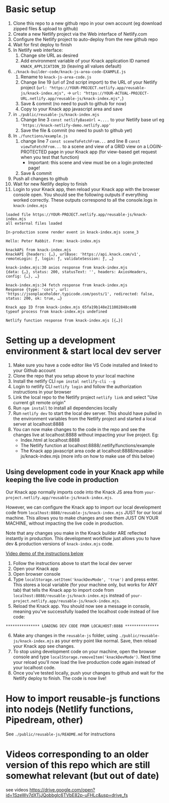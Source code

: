 # Basic setup
1. Clone this repo to a new github repo in your own account (eg download zipped files & upload to github)
2. Create a new Netlify project via the Web interface of Netlify.com
3. Configure the Netlify project to auto-deploy from the new github repo
4. Wait for first deploy to finish
5. In Netlify web interface:
    1. Change site URL as desired
    2. Add environment variable of your Knack application ID named `KNACK_APPLICATION_ID` (leaving all values default)
6. `./knack-builder-code/knack-js-area-code-EXAMPLE.js` 
    1. Rename to `knack-js-area-code.js`
    2. Change line 19 (url of 2nd script import) to the URL of your Netlify project (`url: "https://YOUR-PROJECT.netlify.app/reusable-js/knack-index.mjs",` -> `url: "https://YOUR-ACTUAL-PROJECT-URL.netlify.app/reusable-js/knack-index.mjs",`)
    3. Save & commit (no need to push to github for now)
    4. Copy to your Knack app javascript area and save
7. in `./public/reusable-js/knack-index.mjs` 
    1. Change line 3 `const netlifyBaseUrl =....` to your Netlify base url eg `'https://knack-netlify-demo.netlify.app'`
    2. Save the file & commit (no need to push to github yet)
8. In `./functions/example.js` 
    1. change line 7 `const sceneToFetchFrom...` and line 8 `const viewToFetchFrom...` to a scene and view of a GRID view on a LOGIN-PROTECTED page in your Knack app (for view-based get request when you test that function)
       * Important: this scene and view must be on a login protected page!
    3. Save & commit
9. Push all changes to github
10. Wait for new Netlify deploy to finish
11. Login to your Knack app, then reload your Knack app with the browser console open. You should see the following outputs if everything worked correctly. These outputs correspond to all the console.logs in `knack-index.mjs`

```
loaded file https://YOUR-PROJECT.netlify.app/reusable-js/knack-index.mjs
all external files loaded

In-production scene render event in knack-index.mjs scene_3

Hello: Peter Rabbit. From: knack-index.mjs

knackAPi from knack-index.mjs  
KnackAPI {headers: {…}, urlBase: 'https://api.knack.com/v1', remoteLogin: ƒ, login: ƒ, validateSession: ƒ, …}

knack-index.mjs:30 axios response from knack-index.mjs 
{data: {…}, status: 200, statusText: '', headers: AxiosHeaders, config: {…}, …}

knack-index.mjs:34 fetch response from knack-index.mjs 
Response {type: 'cors', url: 'https://jsonplaceholder.typicode.com/posts/1', redirected: false, status: 200, ok: true, …}

Knack app ID from knack-index.mjs 65fa19b148e211002848ce08
typeof process from knack-index.mjs undefined

Netlify function response from knack-index.mjs [{…}]
```

# Setting up a development environment & start local dev server
1. Make sure you have a code editor like VS Code installed and linked to your Github account
2. Clone the repo that you setup above to your local machine
3. Install the netlify CLI `npm instal netlify-cli --g`
4. Login to netlify CLI `netlify login` and follow the authorization instructions in your browser
5. Link the local repo to the Netlify project `netlify link` and select "Use current git remote origin"
6. Run `npm install` to install all dependencies locally
7. Run `netlify dev` to start the local dev server. This should have pulled in the environment variables from the Netlify project and started a local server at localhost:8888
8. You can now make changes to the code in the repo and see the changes live at localhost:8888 without impacting your live project. Eg:
    * Index.html at localhost:8888
    * The Netlify function at localhost:8888/.netlify/functions/example
    * The Knack app javascript area code at localhost:8888/reusable-js/knack-index.mjs (more info on how to make use of this below)

## Using development code in your Knack app while keeping the live code in production
Our Knack app normally imports code into the Knack JS area from `your-project.netlify.app/reusable-js/knack-index.mjs`. 

However, we can configure the Knack app to import our local development code from `localhost:8888/reusable-js/knack-index.mjs` JUST for our local machine. This allows you to make changes and see them JUST ON YOUR MACHINE, without impacting the live code in production.

Note that any changes you make in the Knack builder ARE reflected instantly in production. This development workflow just allows you to have dev & production versions of `knack-index.mjs` code.

[Video demo of the instructions below](https://drive.google.com/open?id=1ZuDWrurMXS_3zAaYro-aMEkciMgFTuPX&usp=drive_fs) 

1. Follow the instructions above to start the local dev server
2. Open your Knack app
3. Open browser console
4. Type `localStorage.setItem('knackDevMode', 'true')` and press enter. This stores a local variable (for your machine only, but works for ANY tab) that tells the Knack app to import code from `localhost:8888/reusable-js/knack-index.mjs` instead of `your-project.netlify.app/reusable-js/knack-index.mjs`.
5. Reload the Knack app. You should now see a message in console, meaning you've successfully loaded the localhost code instead of live code:
```
*************** LOADING DEV CODE FROM LOCALHOST:8888 ***************
```
6. Make any changes in the `reusable-js` folder, using `./public/reusable-js/knack-index.mjs` as your entry point like normal. Save, then reload your Knack app see changes.
7. To stop using development code on your machine, open the browser console and type `localStorage.removeItem('knackDevMode')`. Next time your reload you'll now load the live production code again instead of your localhost code.
8. Once you've tested locally, push your changes to github and wait for the Netlify deploy to finish. The code is now live!

# How to import reusable-js functions into nodejs (Netlify functions, Pipedream, other)
See `./public/reusable-js/README.md` for instructions

# Videos corresponding to an older version of this repo which are still somewhat relevant (but out of date)
see videos https://drive.google.com/open?id=1SzeWv7dXTjJQobbgIc6TVbE82p-uFHLc&usp=drive_fs
